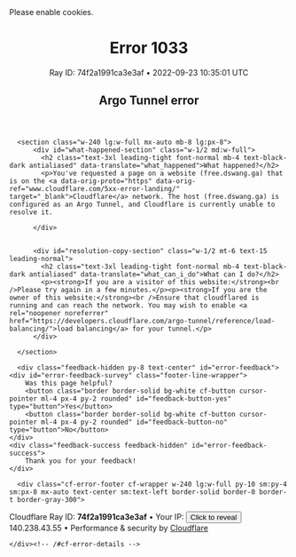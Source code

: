 <!DOCTYPE html>
<!--[if lt IE 7]> <html class="no-js ie6 oldie" lang="en-US"> <![endif]-->
<!--[if IE 7]>    <html class="no-js ie7 oldie" lang="en-US"> <![endif]-->
<!--[if IE 8]>    <html class="no-js ie8 oldie" lang="en-US"> <![endif]-->
<!--[if gt IE 8]><!--> <html class="no-js" lang="en-US"> <!--<![endif]-->
<head>
<title>Argo Tunnel error | free.dswang.ga | Cloudflare</title>
<meta charset="UTF-8" />
<meta http-equiv="Content-Type" content="text/html; charset=UTF-8" />
<meta http-equiv="X-UA-Compatible" content="IE=Edge" />
<meta name="robots" content="noindex, nofollow" />
<meta name="viewport" content="width=device-width,initial-scale=1" />
<link rel="stylesheet" id="cf_styles-css" href="/cdn-cgi/styles/main.css" />


<script>
(function(){if(document.addEventListener&&window.XMLHttpRequest&&JSON&&JSON.stringify){var e=function(a){var c=document.getElementById("error-feedback-survey"),d=document.getElementById("error-feedback-success"),b=new XMLHttpRequest;a={event:"feedback clicked",properties:{errorCode:1033,helpful:a,version:1}};b.open("POST","https://sparrow.cloudflare.com/api/v1/event");b.setRequestHeader("Content-Type","application/json");b.setRequestHeader("Sparrow-Source-Key","c771f0e4b54944bebf4261d44bd79a1e");
b.send(JSON.stringify(a));c.classList.add("feedback-hidden");d.classList.remove("feedback-hidden")};document.addEventListener("DOMContentLoaded",function(){var a=document.getElementById("error-feedback"),c=document.getElementById("feedback-button-yes"),d=document.getElementById("feedback-button-no");"classList"in a&&(a.classList.remove("feedback-hidden"),c.addEventListener("click",function(){e(!0)}),d.addEventListener("click",function(){e(!1)}))})}})();
</script>

<script defer src="https://performance.radar.cloudflare.com/beacon.js"></script>
</head>
<body>
  <div id="cf-wrapper">
    <div class="cf-alert cf-alert-error cf-cookie-error hidden" id="cookie-alert" data-translate="enable_cookies">Please enable cookies.</div>
    <div id="cf-error-details" class="p-0">
      <header class="mx-auto pt-10 lg:pt-6 lg:px-8 w-240 lg:w-full mb-15 antialiased">
         <h1 class="inline-block md:block mr-2 md:mb-2 font-light text-60 md:text-3xl text-black-dark leading-tight">
           <span data-translate="error">Error</span>
           <span>1033</span>
         </h1>
         <span class="inline-block md:block heading-ray-id font-mono text-15 lg:text-sm lg:leading-relaxed">Ray ID: 74f2a1991ca3e3af &bull;</span>
         <span class="inline-block md:block heading-ray-id font-mono text-15 lg:text-sm lg:leading-relaxed">2022-09-23 10:35:01 UTC</span>
        <h2 class="text-gray-600 leading-1.3 text-3xl lg:text-2xl font-light">Argo Tunnel error</h2>
      </header>

      <section class="w-240 lg:w-full mx-auto mb-8 lg:px-8">
          <div id="what-happened-section" class="w-1/2 md:w-full">
            <h2 class="text-3xl leading-tight font-normal mb-4 text-black-dark antialiased" data-translate="what_happened">What happened?</h2>
            <p>You've requested a page on a website (free.dswang.ga) that is on the <a data-orig-proto="https" data-orig-ref="www.cloudflare.com/5xx-error-landing/" target="_blank">Cloudflare</a> network. The host (free.dswang.ga) is configured as an Argo Tunnel, and Cloudflare is currently unable to resolve it.
            
          </div>

          
          <div id="resolution-copy-section" class="w-1/2 mt-6 text-15 leading-normal">
            <h2 class="text-3xl leading-tight font-normal mb-4 text-black-dark antialiased" data-translate="what_can_i_do">What can I do?</h2>
            <p><strong>If you are a visitor of this website:</strong><br />Please try again in a few minutes.</p><p><strong>If you are the owner of this website:</strong><br />Ensure that cloudflared is running and can reach the network. You may wish to enable <a rel="noopener noreferrer" href="https://developers.cloudflare.com/argo-tunnel/reference/load-balancing/">load balancing</a> for your tunnel.</p>
          </div>
          
      </section>

      <div class="feedback-hidden py-8 text-center" id="error-feedback">
    <div id="error-feedback-survey" class="footer-line-wrapper">
        Was this page helpful?
        <button class="border border-solid bg-white cf-button cursor-pointer ml-4 px-4 py-2 rounded" id="feedback-button-yes" type="button">Yes</button>
        <button class="border border-solid bg-white cf-button cursor-pointer ml-4 px-4 py-2 rounded" id="feedback-button-no" type="button">No</button>
    </div>
    <div class="feedback-success feedback-hidden" id="error-feedback-success">
        Thank you for your feedback!
    </div>
</div>


      <div class="cf-error-footer cf-wrapper w-240 lg:w-full py-10 sm:py-4 sm:px-8 mx-auto text-center sm:text-left border-solid border-0 border-t border-gray-300">
  <p class="text-13">
    <span class="cf-footer-item sm:block sm:mb-1">Cloudflare Ray ID: <strong class="font-semibold">74f2a1991ca3e3af</strong></span>
    <span class="cf-footer-separator sm:hidden">&bull;</span>
    <span id="cf-footer-item-ip" class="cf-footer-item hidden sm:block sm:mb-1">
      Your IP:
      <button type="button" id="cf-footer-ip-reveal" class="cf-footer-ip-reveal-btn">Click to reveal</button>
      <span class="hidden" id="cf-footer-ip">140.238.43.55</span>
      <span class="cf-footer-separator sm:hidden">&bull;</span>
    </span>
    <span class="cf-footer-item sm:block sm:mb-1"><span>Performance &amp; security by</span> <a rel="noopener noreferrer" href="https://www.cloudflare.com/5xx-error-landing" id="brand_link" target="_blank">Cloudflare</a></span>
    
  </p>
  <script>(function(){function d(){var b=a.getElementById("cf-footer-item-ip"),c=a.getElementById("cf-footer-ip-reveal");b&&"classList"in b&&(b.classList.remove("hidden"),c.addEventListener("click",function(){c.classList.add("hidden");a.getElementById("cf-footer-ip").classList.remove("hidden")}))}var a=document;document.addEventListener&&a.addEventListener("DOMContentLoaded",d)})();</script>
</div><!-- /.error-footer -->


    </div><!-- /#cf-error-details -->
  </div><!-- /#cf-wrapper -->

  <script>
  window._cf_translation = {};
  
  
</script>

</body>
</html>

